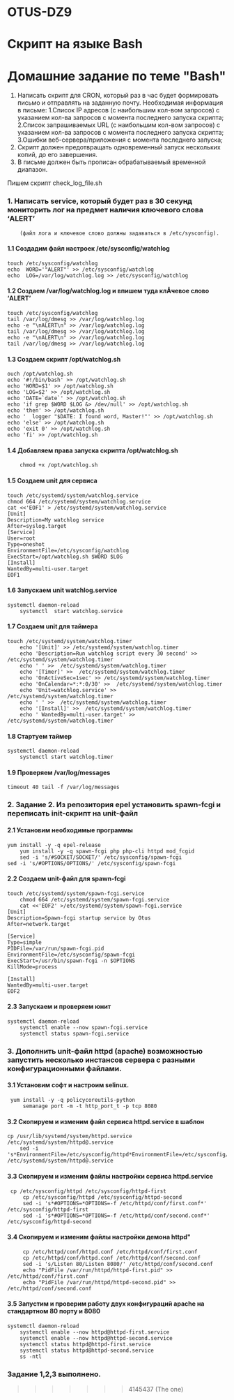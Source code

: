 # OTUS-DZ9
Cкрипт на языке Bash
=======
# Домашние задание по теме "Bash"

1. Написать скрипт для CRON, который раз в час будет формировать письмо и отправлять на заданную почту.
   Необходимая информация в письме:
	1.Список IP адресов (с наибольшим кол-вом запросов) с указанием кол-ва запросов c момента последнего запуска скрипта;
	2.Список запрашиваемых URL (с наибольшим кол-вом запросов) с указанием кол-ва запросов c момента последнего запуска скрипта;
	3.Ошибки веб-сервера/приложения c момента последнего запуска;
2. Скрипт должен предотвращать одновременный запуск нескольких копий, до его завершения.
3. В письме должен быть прописан обрабатываемый временной диапазон.


Пишем скрипт check_log_file.sh


### 1.  Написать service, который будет раз в 30 секунд мониторить лог на предмет наличия ключевого слова ‘ALERT’
        (файл лога и ключевое слово должны задаваться в /etc/sysconfig).

####    1.1 Создадим файл настроек /etc/sysconfig/watchlog

	touch /etc/sysconfig/watchlog
	echo  WORD='"ALERT"' >> /etc/sysconfig/watchlog
	echo  LOG=/var/log/watchlog.log >> /etc/sysconfig/watchlog
 
####    1.2 Cоздаем /var/log/watchlog.log и впишем туда клĀчевое слово ‘ALERT’

	touch /etc/sysconfig/watchlog
	tail /var/log/dmesg >> /var/log/watchlog.log
	echo -e "\nALERT\n" >> /var/log/watchlog.log
	tail /var/log/dmesg >> /var/log/watchlog.log
	echo -e "\nALERT\n" >> /var/log/watchlog.log
	tail /var/log/dmesg >> /var/log/watchlog.log


          
####    1.3 Cоздаем скрипт /opt/watchlog.sh

	ouch /opt/watchlog.sh
	echo '#!/bin/bash' >> /opt/watchlog.sh
	echo 'WORD=$1' >> /opt/watchlog.sh
	echo 'LOG=$2' >> /opt/watchlog.sh
	echo 'DATE=`date`' >> /opt/watchlog.sh
	echo 'if grep $WORD $LOG &> /dev/null' >> /opt/watchlog.sh
	echo 'then' >> /opt/watchlog.sh
	echo '  logger "$DATE: I found word, Master!"' >> /opt/watchlog.sh
	echo 'else' >> /opt/watchlog.sh
	echo 'exit 0' >> /opt/watchlog.sh
	echo 'fi' >> /opt/watchlog.sh


####    1.4 Добавляем права запуска скрипта /opt/watchlog.sh

        chmod +x /opt/watchlog.sh
           
####    1.5 Создаем unit для сервиса 

	touch /etc/systemd/system/watchlog.service
	chmod 664 /etc/systemd/system/watchlog.service
	cat <<'EOF1' > /etc/systemd/system/watchlog.service
	[Unit]
	Description=My watchlog service
	After=syslog.target
	[Service]
	User=root
	Type=oneshot
	EnvironmentFile=/etc/sysconfig/watchlog
	ExecStart=/opt/watchlog.sh $WORD $LOG
	[Install]
	WantedBy=multi-user.target
	EOF1

####    1.6 Запускаем  unit watchlog.service
	systemctl daemon-reload
        systemctl  start watchlog.service

####    1.7 Создаем unit для таймера

	touch /etc/systemd/system/watchlog.timer
        echo '[Unit]' >> /etc/systemd/system/watchlog.timer
        echo 'Description=Run watchlog script every 30 second' >>  /etc/systemd/system/watchlog.timer
        echo ' ' >>  /etc/systemd/system/watchlog.timer
        echo '[Timer]' >>  /etc/systemd/system/watchlog.timer
        echo 'OnActiveSec=1sec' >> /etc/systemd/system/watchlog.timer
        echo 'OnCalendar=*:*:0/30' >>  /etc/systemd/system/watchlog.timer
        echo 'Unit=watchlog.service' >>  /etc/systemd/system/watchlog.timer
        echo ' ' >>  /etc/systemd/system/watchlog.timer
        echo '[Install]' >>  /etc/systemd/system/watchlog.timer 
        echo ' WantedBy=multi-user.target' >>  /etc/systemd/system/watchlog.timer

         
####    1.8 Стартуем таймер

	systemctl daemon-reload
        systemctl start watchlog.timer
        
####    1.9 Проверяем /var/log/messages        
        
	timeout 40 tail -f /var/log/messages
         
### 2.  Задание 2. Из репозитория epel установить spawn-fcgi и переписать init-скрипт на unit-файл

####    2.1 Установим необходимые программы

	yum install -y -q epel-release  
        yum install -y -q spawn-fcgi php php-cli httpd mod_fcgid
    	sed -i 's/#SOCKET/SOCKET/' /etc/sysconfig/spawn-fcgi
	sed -i 's/#OPTIONS/OPTIONS/' /etc/sysconfig/spawn-fcgi
        
####    2.2 Создаем unit-файл для spawn-fcgi
 
	touch /etc/systemd/system/spawn-fcgi.service
        chmod 664 /etc/systemd/system/spawn-fcgi.service
        cat <<'EOF2' >/etc/systemd/system/spawn-fcgi.service
	[Unit]
	Description=Spawn-fcgi startup service by Otus
	After=network.target
	
	[Service]
	Type=simple
	PIDFile=/var/run/spawn-fcgi.pid
	EnvironmentFile=/etc/sysconfig/spawn-fcgi
	ExecStart=/usr/bin/spawn-fcgi -n $OPTIONS
	KillMode=process

	[Install]
	WantedBy=multi-user.target
	EOF2
        
####    2.3 Запускаем и проверяем юнит

	systemctl daemon-reload
        systemctl enable --now spawn-fcgi.service
        systemctl status spawn-fcgi.service 
     
###    3. Дополнить unit-файл httpd (apache) возможностью запустить несколько инстансов сервера с разными конфигурационными файлами.


####    3.1 Установим  софт и настроим selinux.

	 yum install -y -q policycoreutils-python
         semanage port -m -t http_port_t -p tcp 8080
        
####    3.2 Скопируем и изменим файл сервиса httpd.service в шаблон

	cp /usr/lib/systemd/system/httpd.service /etc/systemd/system/httpd@.service
        sed -i 's*EnvironmentFile=/etc/sysconfig/httpd*EnvironmentFile=/etc/sysconfig/%i*' /etc/systemd/system/httpd@.service

####    3.3 Скопируем и изменим файлы настройки сервиса httpd.service

	 cp /etc/sysconfig/httpd /etc/sysconfig/httpd-first 
         cp /etc/sysconfig/httpd /etc/sysconfig/httpd-second
         sed -i 's*#OPTIONS=*OPTIONS=-f /etc/httpd/conf/first.conf*' /etc/sysconfig/httpd-first
         sed -i 's*#OPTIONS=*OPTIONS=-f /etc/httpd/conf/second.conf*' /etc/sysconfig/httpd-second
         
####     3.4 Скопируем и изменим файлы настройки демона httpd"
         cp /etc/httpd/conf/httpd.conf /etc/httpd/conf/first.conf
         cp /etc/httpd/conf/httpd.conf /etc/httpd/conf/second.conf
         sed -i 's/Listen 80/Listen 8080/' /etc/httpd/conf/second.conf
         echo "PidFile /var/run/httpd/httpd-first.pid" >> /etc/httpd/conf/first.conf
         echo "PidFile /var/run/httpd/httpd-second.pid" >> /etc/httpd/conf/second.conf
        
####    3.5 Запуcтим и проверим работу двух конфигураций apache на стандартном 80 порту и 8080 
	
	systemctl daemon-reload
        systemctl enable --now httpd@httpd-first.service
        systemctl enable --now httpd@httpd-second.service
        systemctl status httpd@httpd-first.service
        systemctl status httpd@httpd-second.service          
        ss -ntl

### Задание 1,2,3 выполнено. 
>>>>>>> 4145437 (The one)
